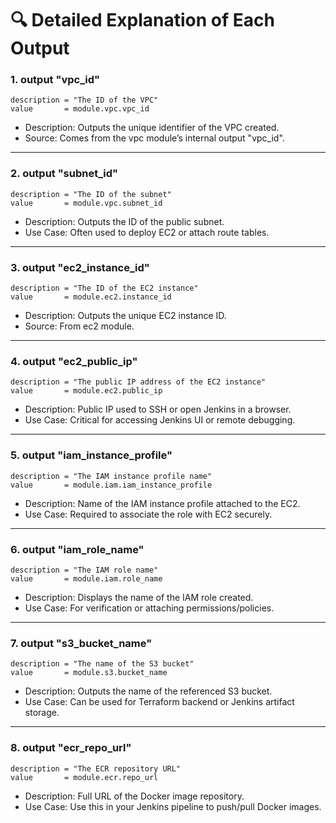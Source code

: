 # 🔍 Detailed Explanation of Each Output

### 1. output "vpc_id"

```hcl
description = "The ID of the VPC"
value       = module.vpc.vpc_id
```

- Description: Outputs the unique identifier of the VPC created.
- Source: Comes from the vpc module’s internal output "vpc_id".

---

### 2. output "subnet_id"

```hcl
description = "The ID of the subnet"
value       = module.vpc.subnet_id
```

- Description: Outputs the ID of the public subnet.
- Use Case: Often used to deploy EC2 or attach route tables.

---

### 3. output "ec2_instance_id"

```hcl
description = "The ID of the EC2 instance"
value       = module.ec2.instance_id
```

- Description: Outputs the unique EC2 instance ID.
- Source: From ec2 module.

---

### 4. output "ec2_public_ip"

```hcl
description = "The public IP address of the EC2 instance"
value       = module.ec2.public_ip
```

- Description: Public IP used to SSH or open Jenkins in a browser.
- Use Case: Critical for accessing Jenkins UI or remote debugging.

---

### 5. output "iam_instance_profile"

```hcl
description = "The IAM instance profile name"
value       = module.iam.iam_instance_profile
```

- Description: Name of the IAM instance profile attached to the EC2.
- Use Case: Required to associate the role with EC2 securely.

---

### 6. output "iam_role_name"

```hcl
description = "The IAM role name"
value       = module.iam.role_name
```

- Description: Displays the name of the IAM role created.
- Use Case: For verification or attaching permissions/policies.

---

### 7. output "s3_bucket_name"

```hcl
description = "The name of the S3 bucket"
value       = module.s3.bucket_name
```

- Description: Outputs the name of the referenced S3 bucket.
- Use Case: Can be used for Terraform backend or Jenkins artifact storage.

---

### 8. output "ecr_repo_url"

```hcl
description = "The ECR repository URL"
value       = module.ecr.repo_url
```

- Description: Full URL of the Docker image repository.
- Use Case: Use this in your Jenkins pipeline to push/pull Docker images.


